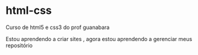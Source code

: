 # html-css
 Curso de html5 e css3 do prof guanabara
 
 Estou aprendendo a criar sites , agora estou aprendendo a gerenciar meus repositório
